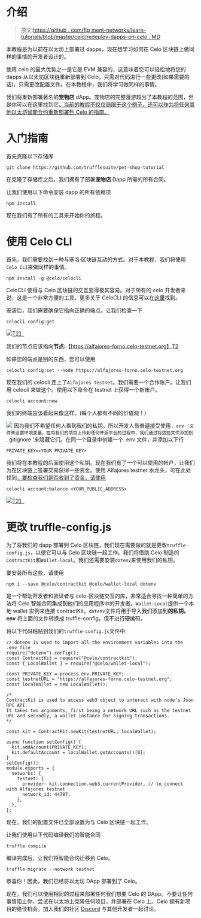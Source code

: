 # 介绍

> 原文:[https://github . com/fig ment-networks/learn-tutorials/blob/master/celo/redeploy-dapps-on-celo . MD](https://github.com/figment-networks/learn-tutorials/blob/master/celo/redeploy-dapps-on-celo.md)

本教程是为以前在以太坊上部署过 dapps，现在想学习如何在 Celo 区块链上做同样的事情的开发者设计的。

使用 celo 的最大优势之一是它是 EVM 兼容的，这意味着您可以轻松地将您的 dapps 从以太坊区块链重新部署到 Celo，只需对代码进行一些更改(如果需要的话)，只需更改配置文件。在本教程中，我们将学习做同样的事情。

我们将重新部署著名的**宠物店** dApp。宠物店的完整漫游超出了本教程的范围，但是你可以在这里找到它[。当前的教程不仅仅局限于这个例子，还可以作为将任何其他以太坊智能合约重新部署到 Celo 的指南。](https://www.trufflesuite.com/tutorials/pet-shop)

# 入门指南

首先克隆以下存储库

```
git clone https://github.com/trufflesuite/pet-shop-tutorial 
```

在克隆了存储库之后，我们拥有了部署**宠物店** Dapp 所需的所有合同。

让我们使用以下命令安装 dapp 的所有依赖项

```
npm install 
```

现在我们有了所有的工具来开始你的旅程。

# 使用 Celo CLI

首先，我们需要找到一种与塞洛·区块链互动的方式。对于本教程，我们将使用`Celo CLI`来做同样的事情。

```
npm install -g @celo/celocli 
```

CeloCLI 使得与 Celo 区块链的交互变得极其容易。对于所有的 celo 开发者来说，这是一个非常方便的工具。更多关于 CeloCLI 的信息可以在[这里](https://docs.celo.org/celo-owner-guide/quick-start)找到。

安装后，我们需要确保它指向正确的端点。让我们检查一下

```
celocli config:get 
```

[![](../Images/c477f56b146587972aee0fb62366909d.png)T2】](https://camo.githubusercontent.com/7215f2d09a52414ddd6e2cd9688f8ae60ee37cdc682ad0fb88cf74b108e14f3e/68747470733a2f2f696d6775722e636f6d2f454575723266352e706e67)

我们的节点应该指向**节点:**【https://alfajores-forno.celo-testnet.org】T2

如果您的端点是别的东西，您可以使用

```
celocli config:set --node https://alfajores-forno.celo-testnet.org 
```

现在我们的 celocli 连上了`Alfajores Testnet`。我们需要一个合作账户。让我们用 celocli 来做这个。使用以下命令在 testnet 上获得一个新帐户。

```
celocli account:new 
```

我们的终端应该看起来像这样。(每个人都有不同的价值观！)

[![](../Images/111115f90c271fe4dadcad6bb3a97e41.png)](https://camo.githubusercontent.com/e82b8300c1cce5ce7ffe8ff50e17f1f7a8149508dd4f3929d56c9415175bd477/68747470733a2f2f696d6775722e636f6d2f714d6a7276355a2e706e67) 因为我们不希望任何人看到我们的私钥，所以开发人员普遍接受使用`. env '文件来设置环境变量。在将我们的项目上传到任何开源平台的过程中，我们通过将这些文件添加到` . gitignore '来隐藏它们。在同一个目录中创建一个. env 文件，并添加以下行

```
PRIVATE_KEY=<YOUR_PRIVATE_KEY> 
```

我们将在本教程的后面使用这个私钥。现在我们有了一个可以使用的帐户，让我们为在区块链上签署交易获得一些资金。使用 Alfajores testnet 水龙头，可在此处找到[。要检查我们是否收到了资金，请使用](https://celo.org/developers/faucet)

```
celocli account:balance <YOUR_PUBLIC_ADDRESS> 
```

[![](../Images/ce285fdba5f08fdf38f094ae7ad917a6.png)T2】](https://camo.githubusercontent.com/02d4a5b6a79f89a7b227420e7ffecf1be0e3b23d010cc3709170bdeb92b3bc24/68747470733a2f2f696d6775722e636f6d2f524657426754722e706e67)

# 更改 truffle-config.js

为了将我们的 dapp 部署到 Celo 区块链，我们现在需要做的就是更改`truffle-config.js`，以便它可以与 Celo 区块链一起工作。我们将借助 Celo 制造的`ContractKit`和`Wallet-local`。我们还需要安装`dotenv`来使用我们的私钥。

要安装所有这些，请使用

```
npm i --save @celo/contractkit @celo/wallet-local dotenv 
```

是一个帮助开发者和验证者与 celo-区块链交互的库，非常适合寻找一种简单的方法将 Celo 智能合同集成到他们的应用程序中的开发者。`Wallet-Local`提供一个本地 wallet 实例来连接 contractKit。`dotenv`文件将用于导入我们添加到**的私钥。env** 将上面的文件转换成 truffle-config，但不进行硬编码。

将以下代码粘贴到我们的`truffle-config.js`文件中:

```
// dotenv is used to import all the environment variables into the .env file
require("dotenv").config();
const ContractKit = require("@celo/contractkit");
const { LocalWallet } = require("@celo/wallet-local");

const PRIVATE_KEY = process.env.PRIVATE_KEY;
const testnetURL = "https://alfajores-forno.celo-testnet.org";
const localWallet = new LocalWallet();

/*
ContractKit is used to access web3 object to interact with node's Json RPC API.
It takes two arguments, first being a network URL such as the testnet URL and secondly, a wallet instance for signing transactions.
*/

const kit = ContractKit.newKit(testnetURL, localWallet);

async function setConfig() {
  kit.addAccount(PRIVATE_KEY);
  kit.defaultAccount = localWallet.getAccounts()[0];
}
setConfig();
module.exports = {
  networks: {
    testnet: {
      provider: kit.connection.web3.currentProvider, // to connect with Alfajores testnet
      network_id: 44787,
    },
  },
};
```

现在，我们的配置文件已全部设置为与 Celo 区块链一起工作。

让我们使用以下代码编译我们的智能合同

```
truffle compile 
```

编译完成后，让我们将智能合约迁移到 Celo。

```
truffle migrate --network testnet 
```

恭喜你！因此，我们已经将以太坊 DApp 部署到了 Celo。

现在，我们可以使用相同的过程来部署任何我们想要 Celo 的 DApp。不要让任何事情阻止你，尝试在以太坊上克隆任何项目，并部署在 Celo 上。Celo 拥有新项目的绝佳机会。加入我们的社区 [Discord](https://figment.io/devchat) 与其他开发者一起讨论。